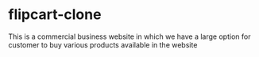 # flipcart-clone
This is a commercial business website in which we have a large option for customer to buy various products available in the website
